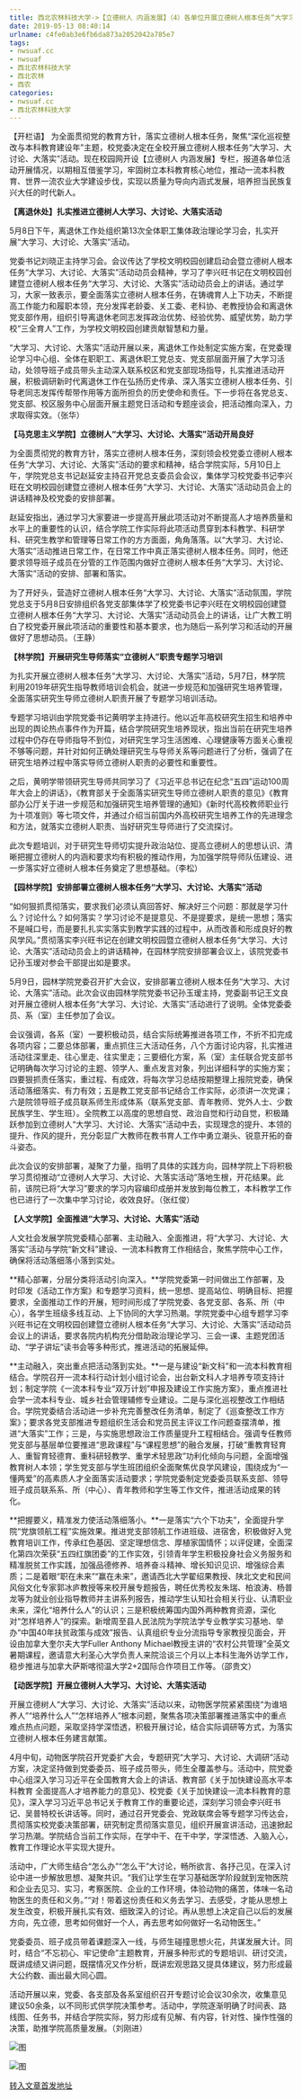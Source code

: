 ```yaml
---
title: 西北农林科技大学->【立德树人 内涵发展】（4）各单位开展立德树人根本任务“大学习、大讨论、大落实”活动 | nwsuaf.cc
date: 2019-05-13 08:40:14
urlname: c4fe0ab3e6fb6da873a2052042a785e7
tags: 
- nwsuaf.cc
- nwsuaf
- 西北农林科技大学
- 西北农林
- 西农
categories:
- nwsuaf.cc
- 西北农林科技大学
---
```



【开栏语】 为全面贯彻党的教育方针，落实立德树人根本任务，聚焦“深化巡视整改与本科教育建设年”主题，校党委决定在全校开展立德树人根本任务“大学习、大讨论、大落实”活动。现在校园网开设【立德树人 内涵发展】专栏，报道各单位活动开展情况，以期相互借鉴学习，牢固树立本科教育核心地位，推动一流本科教育、世界一流农业大学建设步伐，实现以质量为导向内涵式发展，培养担当民族复兴大任的时代新人。

**【离退休处】扎实推进立德树人大学习、大讨论、大落实活动**

5月8日下午，离退休工作处组织第13次全体职工集体政治理论学习会，扎实开展“大学习、大讨论、大落实”活动。

党委书记刘晓正主持学习会。会议传达了学校文明校园创建启动会暨立德树人根本任务“大学习、大讨论、大落实”活动动员会精神，学习了李兴旺书记在文明校园创建暨立德树人根本任务“大学习、大讨论、大落实”活动动员会上的讲话。通过学习，大家一致表示，要全面落实立德树人根本任务，在铸魂育人上下功夫，不断提高工作能力和履职本领，充分发挥老龄委、关工委、老科协、老教授协会和离退休党支部作用，组织引导离退休老同志发挥政治优势、经验优势、威望优势，助力学校“三全育人”工作，为学校文明校园创建贡献智慧和力量。

“大学习、大讨论、大落实”活动开展以来，离退休工作处制定实施方案，在党委理论学习中心组、全体在职职工、离退休职工党总支、党支部层面开展了大学习活动，处领导班子成员带头主动深入联系校区和党支部现场指导，扎实推进活动开展，积极调研新时代离退休工作在弘扬历史传承、深入落实立德树人根本任务、引导老同志发挥传帮带作用等方面所担负的历史使命和责任。下一步将在各党总支、党支部、校区服务中心层面开展主题党日活动和专题座谈会，把活动推向深入，力求取得实效。（张华）

**【马克思主义学院】立德树人“大学习、大讨论、大落实”活动开局良好**

为全面贯彻党的教育方针，落实立德树人根本任务，深刻领会校党委立德树人根本任务“大学习、大讨论、大落实”活动的要求和精神，结合学院实际，5月10日上午，学院党总支书记赵延安主持召开党总支委员会会议，集体学习校党委书记李兴旺在文明校园创建暨立德树人根本任务“大学习、大讨论、大落实”活动动员会上的讲话精神及校党委的安排部署。

赵延安指出，通过学习大家要进一步提高开展此项活动对不断提高人才培养质量和水平上的重要性的认识，结合学院工作实际将此项活动贯穿到本科教学、科研学科、研究生教学和管理等日常工作的方方面面，角角落落。以“大学习、大讨论、大落实”活动推进日常工作，在日常工作中真正落实德树人根本任务。同时，他还要求领导班子成员在分管的工作范围内做好立德树人根本任务“大学习、大讨论、大落实”活动的安排、部署和落实。

为了开好头，营造好立德树人根本任务“大学习、大讨论、大落实”活动氛围，学院党总支于5月8日安排组织各党支部集体学了校党委书记李兴旺在文明校园创建暨立德树人根本任务“大学习、大讨论、大落实”活动动员会上的讲话，让广大教工明白了校党委开展此项活动的重要性和基本要求，也为随后一系列学习和活动的开展做好了思想动员。（王静）

**【林学院】开展研究生导师落实“立德树人”职责专题学习培训**

为扎实开展立德树人根本任务“大学习、大讨论、大落实”活动，5月7日，林学院利用2019年研究生指导教师培训会机会，就进一步规范和加强研究生培养管理，全面落实研究生导师立德树人职责开展了专题学习培训活动。

专题学习培训由学院党委书记黄明学主持进行。他以近年高校研究生招生和培养中出现的舆论热点事件作为开篇，结合学院研究生培养现状，指出当前在研究生培养过程中仍存在导师指导不到位，对研究生学习生活困难、心理健康等方面关心重视不够等问题，并针对如何正确处理研究生与导师关系等问题进行了分析，强调了在研究生培养过程中落实导师立德树人职责的必要性和重要性。

之后，黄明学带领研究生导师共同学习了《习近平总书记在纪念“五四”运动100周年大会上的讲话》，《教育部关于全面落实研究生导师立德树人职责的意见》《教育部办公厅关于进一步规范和加强研究生培养管理的通知》《新时代高校教师职业行为十项准则》等七项文件，并通过介绍当前国内外高校研究生培养工作的先进理念和方法，就落实立德树人职责、当好研究生导师进行了交流探讨。

此次专题培训，对于研究生导师切实提升政治站位、提高立德树人的思想认识、清晰把握立德树人的内涵和要求均有积极的推动作用，为加强学院导师队伍建设、进一步落实好立德树人根本任务奠定了思想基础。（李松）

**【园林学院】安排部署立德树人根本任务“大学习、大讨论、大落实”活动**

“如何狠抓贯彻落实，要求我们必须认真回答好、解决好三个问题：那就是学习什么？讨论什么？如何落实？学习讨论不是提意见、不是提要求，是统一思想；落实不是喊口号，而是要扎扎实实落实到教学实践的过程中，从而改善和形成良好的教风学风。”贯彻落实李兴旺书记在创建文明校园暨立德树人根本任务“大学习、大讨论、大落实”活动动员会上的讲话精神，在园林学院安排部署会议上，该院党委书记孙玉瑷对参会干部提出如是要求。

5月9日，园林学院党委召开扩大会议，安排部署立德树人根本任务“大学习、大讨论、大落实”活动。此次会议由园林学院党委书记孙玉瑷主持，党委副书记王文良对开展立德树人根本任务“大学习、大讨论、大落实”活动进行了说明。全体党委委员、系（室）主任参加了会议。

会议强调，各系（室）一要积极动员，结合实际统筹推进各项工作，不折不扣完成各项内容；二要总体部署，重点抓住三大活动任务，八个方面讨论内容，扎实推进活动往深里走、往心里走、往实里走；三要细化方案，系（室）主任联合党支部书记明确每次学习讨论的主题、领学人、重点发言对象，列出详细科学的实施方案；四要狠抓责任落实，重过程、有成效，将每次学习总结按期整理上报院党委，确保活动落细落实、有力有效；五是教工党支部书记结合工作实际，必须讲一次党课；六是院领导班子成员联系师生形成体系（联系党支部、青年教师、党外人士、少数民族学生、学生班）。全院教工以高度的思想自觉、政治自觉和行动自觉，积极踊跃参加到立德树人“大学习、大讨论、大落实”活动中去，实现理念的提升、本领的提升、作风的提升，充分彰显广大教师在教书育人工作中勇立潮头、锐意开拓的奋斗姿态。

此次会议的安排部署，凝聚了力量，指明了具体的实践方向，园林学院上下将积极学习贯彻推动“立德树人大学习、大讨论、大落实活动”落地生根，开花结果。此前，该院已将“大学习”要求的学习内容编印成册并发放到每位教工，本科教学工作也已进行了一次集中学习讨论，收效良好。（张红俊）

**【人文学院】全面推进“大学习、大讨论、大落实”活动**

人文社会发展学院党委精心部署、主动融入、全面推进，将“大学习、大讨论、大落实”活动与学院“新文科”建设、一流本科教育工作相结合，聚焦学院中心工作，确保将活动落细落小落到实处。

**精心部署，分层分类将活动引向深入。**学院党委第一时间做出工作部署，及时印发《活动工作方案》和专题学习资料，统一思想、提高站位、明确目标、把握要求，全面推动工作的开展，短时间形成了学院党委、各党支部、各系、所（中心），各学生班级多线互动、上下协同的大学习热潮。学院党委中心组专题学习李兴旺书记在文明校园创建暨立德树人根本任务“大学习、大讨论、大落实”活动动员会议上的讲话，要求各院内机构充分借助政治理论学习、三会一课、主题党团活动、“学子讲坛”读书会等多种形式，推进活动的拓展延伸。

**主动融入，突出重点把活动落到实处。**一是与建设“新文科”和一流本科教育相结合。学院召开一流本科行动计划小组讨论会，出台新文科人才培养专项支持计划；制定学院《一流本科专业“双万计划”申报及建设工作实施方案》，重点推进社会学一流本科专业、城乡社会管理辅修专业建设。二是与深化巡视整改工作相结合。学院党委结合活动进一步补充完善整改任务清单，制定了《巡查整改工作方案》；要求各党支部推进专题组织生活会和党员民主评议工作问题查摆清单，推进“大落实”工作；三是，与实施思想政治工作质量提升工程相结合。强调专任教师党支部与基层单位要推进“思政课程”与“课程思想”的融合发展，打破“重教育轻育人、重智育轻德育、重科研轻教学、重学术轻思政”功利化倾向与问题，全面增强教育树人本领；学生党支部与学生班团组织全面聚焦优良学风建设，围绕成为“一懂两爱”的高素质人才全面落实活动要求；学院党委制定党委委员联系支部、领导班子成员联系系、所（中心）、青年教师和学生等工作文件，推进活动成果的转化。

**把握要义，精准发力使活动落细落小。**一是落实“六个下功夫”，全面提升学院“党旗领航工程”实施效果。推进党支部领航工作进班级、进宿舍，积极做好入党教育培训工作，传承红色基因、坚定理想信念、厚植家国情怀；以评促建，全面深化第四次荣获“五四红旗团委”的工作实效，引领青年学生积极投身社会义务服务和精准脱贫工作实践，加强品德修养、培养奋斗精神、增长知识见识、增强综合素质；二是着眼“职在未来”“赢在未来”，邀请西北大学翟绍果教授、陕北文史和民间风俗文化专家郭冰庐教授等来校开展专题报告，聘任优秀校友朱瑞、柏浪涛、杨普龙等为就业创业指导教师并主讲系列报告，推动学生认知社会相关行业、认清职业未来，深化“培养什么人”的认识；三是积极统筹国内国外两种教育资源，深化对“怎样培养人”的探索。新增周至县人民法院为学院法学专业教学实习基地、举办“中国40年扶贫政策与成效”报告、认真组织专业分流指导专家教授见面会，开设由加拿大奎尔夫大学Fuller Anthony Michael教授主讲的“农村公共管理”全英文暑期课程，邀请意大利圣心大学负责人来院洽谈三个月以上本科生海外访学工作，稳步推进与加拿大萨斯喀彻温大学2+2国际合作项目工作等。（邵贵文）

**【动医学院】开展立德树人大学习、大讨论、大落实活动**

开展立德树人“大学习、大讨论、大落实”活动以来，动物医学院紧紧围绕“为谁培养人”“培养什么人”“怎样培养人”根本问题，聚焦各项决策部署推进落实中的重点难点热点问题，采取坚持学深悟透，积极开展讨论，结合实际调研等方式，为落实立德树人根本任务建言献策。

4月中旬，动物医学院召开党委扩大会，专题研究“大学习、大讨论、大调研”活动方案，决定坚持做到党委委员、班子成员带头，师生全覆盖参与。活动中，院党委中心组深入学习习近平在全国教育大会上的讲话、教育部《关于加快建设高水平本科教育 全面提高人才培养能力的意见》、校党委《关于加快建设一流本科教育的意见》，深入学习习近平总书记关于教育工作的重要论述，深刻学习领会李兴旺书记、吴普特校长讲话等。同时，通过召开党委会、党政联席会等专题学习传达会，贯彻落实校党委决策部署，研究制定贯彻落实意见，组织开展宣讲活动，迅速掀起学习热潮。学院结合当前工作实际，在学中干、在干中学，学深悟透、入脑入心，教育工作理论水平实现大提升。

活动中，广大师生结合“怎么办”“怎么干”大讨论，畅所欲言、各抒己见，在深入讨论中进一步解放思想、凝聚共识。“我们让学生在学习基础医学阶段就到宠物医院和企业去见习、实习，考察医院、企业的工作环境，体验动物的痛苦，体味一名动物医生的责任和义务。”“对！带着这份责任和义务去学习、去感受，才能从思想上发生改变，积极开展扎实有效、细致深入的讨论。再从思想上决定自己以后的发展方向，先立德，思考如何做好一个人，再去思考如何做好一名动物医生。”

党委委员、班子成员带着课题深入一线，与师生碰撞思想火花，共谋发展大计。同时，结合“不忘初心、牢记使命”主题教育，开展多种形式的专题培训、研讨交流，既讲成绩又讲问题，既摆情况又作分析，既讲宏观思路又提具体建议，努力形成最大公约数、画出最大同心圆。

活动开展以来，党委、各支部及各系室组织召开专题讨论会议30余次，收集意见建议50余条，以不同形式供学院决策参考。活动中，学院逐渐明确了时间表、路线图、任务书，并结合学院实际，努力形成有见解、有内容，针对性、操作性强的决策，助推学院高质量发展。（刘刚进）



![图](https://news.nwsuaf.edu.cn/images/content/2019-05/20190511095958582190.jpg)

![图](https://news.nwsuaf.edu.cn/images/content/2019-05/20190511095522063060.jpg)

[转入文章首发地址](https://news.nwsuaf.edu.cn/xnxw/89477.htm)